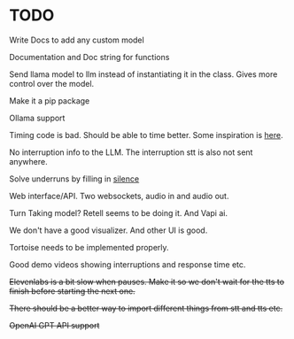 # TODO

Write Docs to add any custom model

Documentation and Doc string for functions

Send llama model to llm instead of instantiating it in the class.
Gives more control over the model.

Make it a pip package

Ollama support

Timing code is bad. Should be able to time better. 
Some inspiration is [here](https://github.com/LAION-AI/natural_voice_assistant).

No interruption info to the LLM. The interruption stt is also not sent anywhere.

Solve underruns by filling in [silence](https://stackoverflow.com/questions/19230983/prevent-alsa-underruns-with-pyaudio)

Web interface/API. Two websockets, audio in and audio out.

Turn Taking model? Retell seems to be doing it. And Vapi ai.

We don't have a good visualizer. And other UI is good.

Tortoise needs to be implemented properly.

Good demo videos showing interruptions and response time etc.

~~Elevenlabs is a bit slow when pauses. Make it so we don't wait
for the tts to finish before starting the next one.~~

~~There should be a better way to import different things from stt and tts etc.~~

~~OpenAI GPT API support~~